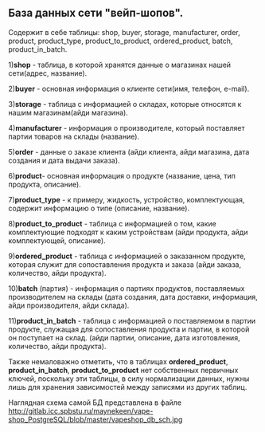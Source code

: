 ## База данных сети "вейп-шопов".

Содержит в себе таблицы: shop, buyer, storage, manufacturer, order, product, product_type, product_to_product, ordered_product, batch, product_in_batch.

1)<b>shop</b> - таблица, в которой хранятся данные о магазинах нашей сети(адрес, название).

2)<b>buyer</b> - основная информация о клиенте сети(имя, телефон, e-mail).

3)<b>storage</b> - таблица с информацией о складах, которые относятся к нашим магазинам(айди магазина).

4)<b>manufacturer</b> - информация о производителе, который поставляет партии товаров на склады (название).

5)<b>order</b> - данные о заказе клиента (айди клиента, айди магазина, дата создания и дата выдачи заказа).

6)<b>product</b>- основная информация о продукте (название, цена, тип продукта, описание).

7)<b>product_type</b> - к примеру, жидкость, устройство, комплектующая, содержит информацию о типе (описание, название).

8)<b>product_to_product</b> - таблица с информацией о том, какие комплектующие подходят к каким устройствам 
(айди продукта, айди комплектующей, описание).

9)<b>ordered_product</b> - таблица с информацией о заказанном продукте, которая служит для сопоставления продукта и заказа (айди заказа, количество, айди продукта).

10)<b>batch</b> (партия) - информация о партиях продуктов, поставляемых производителем на склады (дата создания, дата доставки, информация, айди производителя, айди склада).

11)<b>product_in_batch</b> - таблица с информацией о поставляемом в партии продукте, служащая для сопоставления продукта и партии, в которой он поступает на склад.
(айди партии, описание, дата изготовления, количество, айди продукта).

Также немаловажно отметить, что в таблицах <b>ordered_product</b>, <b>product_in_batch</b>, <b>product_to_product</b> нет собственных первичных ключей,
поскольку эти таблицы, в силу нормализации данных,  нужны лишь для хранения зависимостей между записями из других таблиц.

Наглядная схема самой БД представлена в файле 
http://gitlab.icc.spbstu.ru/maynekeen/vape-shop_PostgreSQL/blob/master/vapeshop_db_sch.jpg